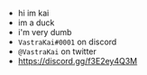 - hi im kai
- im a duck
- i'm very dumb
- `VastraKai#0001` on discord
- `@VastraKai` on twitter
- https://discord.gg/f3E2ey4Q3M

